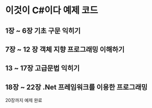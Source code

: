# **이것이 C#이다 예제 코드**

## 1장 ~ 6장 기초 구문 익히기
## 7장 ~ 12 장 객체 지향 프로그래밍 이해하기
## 13 ~ 17장 고급문법 익히기
## 18장 ~ 22장 .Net 프레임워크를 이용한 프로그래밍

20장까지 예제 완료
